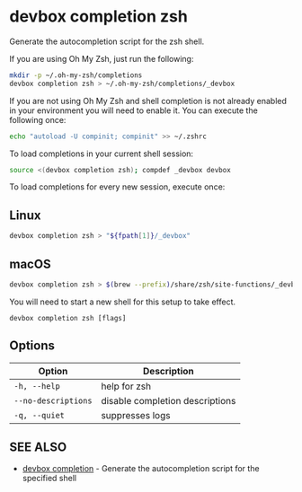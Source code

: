 # devbox completion zsh

Generate the autocompletion script for the zsh shell.

If you are using Oh My Zsh, just run the following:

```bash
mkdir -p ~/.oh-my-zsh/completions
devbox completion zsh > ~/.oh-my-zsh/completions/_devbox
```

If you are not using Oh My Zsh and shell completion is not already enabled in your environment you will need
to enable it. You can execute the following once:

```bash
echo "autoload -U compinit; compinit" >> ~/.zshrc
```

To load completions in your current shell session:

```bash
source <(devbox completion zsh); compdef _devbox devbox
```

To load completions for every new session, execute once:

## Linux

```bash
devbox completion zsh > "${fpath[1]}/_devbox"
```

## macOS

```bash
devbox completion zsh > $(brew --prefix)/share/zsh/site-functions/_devbox
```

You will need to start a new shell for this setup to take effect.


```text
devbox completion zsh [flags]
```

## Options

<!-- Markdown Table of Options -->
| Option | Description |
| --- | --- |
| `-h, --help` | help for zsh |
| `--no-descriptions` | disable completion descriptions |
| `-q, --quiet` | suppresses logs |


## SEE ALSO

* [devbox completion](devbox_completion.md)	 - Generate the autocompletion script for the specified shell

